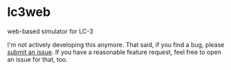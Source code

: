 # lc3web
web-based simulator for LC-3

I'm not actively developing this anymore. That said, if you find a bug,
please [submit an issue][issues]. If you have a reasonable feature
request, feel free to open an issue for that, too.

[issues]: https://github.com/wchargin/lc3web/issues
